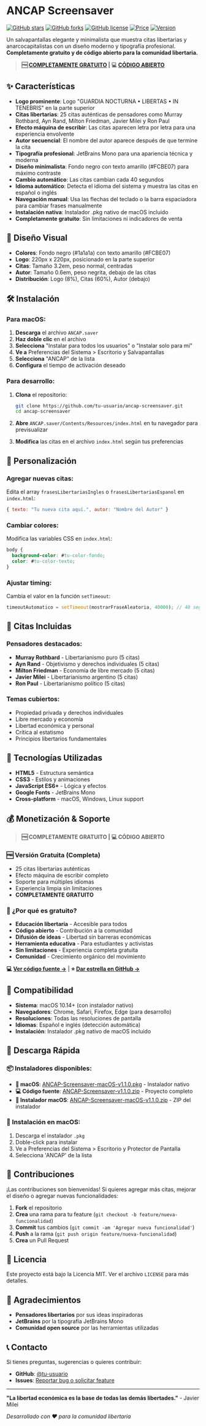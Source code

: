 # ANCAP Screensaver

[![GitHub stars](https://img.shields.io/github/stars/monarch-one/ancap-screensaver?style=social)](https://github.com/monarch-one/ancap-screensaver)
[![GitHub forks](https://img.shields.io/github/forks/monarch-one/ancap-screensaver?style=social)](https://github.com/monarch-one/ancap-screensaver)
[![GitHub license](https://img.shields.io/github/license/monarch-one/ancap-screensaver)](https://github.com/monarch-one/ancap-screensaver/blob/main/LICENSE)
[![Price](https://img.shields.io/badge/Price-Free-brightgreen)](https://github.com/monarch-one/ancap-screensaver)
[![Version](https://img.shields.io/badge/Version-Full-blue)](https://github.com/monarch-one/ancap-screensaver#readme)

Un salvapantallas elegante y minimalista que muestra citas libertarias y anarcocapitalistas con un diseño moderno y tipografía profesional. **Completamente gratuito y de código abierto para la comunidad libertaria.**

> **🆓 [COMPLETAMENTE GRATUITO](https://github.com/monarch-one/ancap-screensaver#readme) | 💻 [CÓDIGO ABIERTO](https://github.com/monarch-one/ancap-screensaver)**

## ✨ Características

- **Logo prominente**: Logo "GUARDIA NOCTURNA • LIBERTAS • IN TENEBRIS" en la parte superior
- **Citas libertarias**: 25 citas auténticas de pensadores como Murray Rothbard, Ayn Rand, Milton Friedman, Javier Milei y Ron Paul
- **Efecto máquina de escribir**: Las citas aparecen letra por letra para una experiencia envolvente
- **Autor secuencial**: El nombre del autor aparece después de que termine la cita
- **Tipografía profesional**: JetBrains Mono para una apariencia técnica y moderna
- **Diseño minimalista**: Fondo negro con texto amarillo (#FCBE07) para máximo contraste
- **Cambio automático**: Las citas cambian cada 40 segundos
- **Idioma automático**: Detecta el idioma del sistema y muestra las citas en español o inglés
- **Navegación manual**: Usa las flechas del teclado o la barra espaciadora para cambiar frases manualmente
- **Instalación nativa**: Instalador .pkg nativo de macOS incluido
- **Completamente gratuito**: Sin limitaciones ni indicadores de venta

## 🎨 Diseño Visual

- **Colores**: Fondo negro (#1a1a1a) con texto amarillo (#FCBE07)
- **Logo**: 220px x 220px, posicionado en la parte superior
- **Citas**: Tamaño 3.2em, peso normal, centradas
- **Autor**: Tamaño 0.6em, peso negrita, debajo de las citas
- **Distribución**: Logo (8%), Citas (60%), Autor (debajo)

## 🛠️ Instalación

### Para macOS:

1. **Descarga** el archivo `ANCAP.saver`
2. **Haz doble clic** en el archivo
3. **Selecciona** "Instalar para todos los usuarios" o "Instalar solo para mí"
4. **Ve a** Preferencias del Sistema > Escritorio y Salvapantallas
5. **Selecciona** "ANCAP" de la lista
6. **Configura** el tiempo de activación deseado

### Para desarrollo:

1. **Clona** el repositorio:
   ```bash
   git clone https://github.com/tu-usuario/ancap-screensaver.git
   cd ancap-screensaver
   ```

2. **Abre** `ANCAP.saver/Contents/Resources/index.html` en tu navegador para previsualizar

3. **Modifica** las citas en el archivo `index.html` según tus preferencias

## 📝 Personalización

### Agregar nuevas citas:

Edita el array `frasesLibertariasIngles` o `frasesLibertariasEspanol` en `index.html`:

```javascript
{ texto: "Tu nueva cita aquí.", autor: "Nombre del Autor" }
```

### Cambiar colores:

Modifica las variables CSS en `index.html`:

```css
body {
  background-color: #tu-color-fondo;
  color: #tu-color-texto;
}
```

### Ajustar timing:

Cambia el valor en la función `setTimeout`:

```javascript
timeoutAutomatico = setTimeout(mostrarFraseAleatoria, 40000); // 40 segundos
```

## 🎯 Citas Incluidas

### Pensadores destacados:
- **Murray Rothbard** - Libertarianismo puro (5 citas)
- **Ayn Rand** - Objetivismo y derechos individuales (5 citas)
- **Milton Friedman** - Economía de libre mercado (5 citas)
- **Javier Milei** - Libertarianismo argentino (5 citas)
- **Ron Paul** - Libertarianismo político (5 citas)

### Temas cubiertos:
- Propiedad privada y derechos individuales
- Libre mercado y economía
- Libertad económica y personal
- Crítica al estatismo
- Principios libertarios fundamentales

## 🔧 Tecnologías Utilizadas

- **HTML5** - Estructura semántica
- **CSS3** - Estilos y animaciones
- **JavaScript ES6+** - Lógica y efectos
- **Google Fonts** - JetBrains Mono
- **Cross-platform** - macOS, Windows, Linux support

## 💰 **Monetización & Soporte**

> **🆓 COMPLETAMENTE GRATUITO | 💻 CÓDIGO ABIERTO**

### 🆓 **Versión Gratuita (Completa)**
- 25 citas libertarias auténticas
- Efecto máquina de escribir completo
- Soporte para múltiples idiomas
- Experiencia limpia sin limitaciones
- **COMPLETAMENTE GRATUITO**

### 🌟 **¿Por qué es gratuito?**
- **Educación libertaria** - Accesible para todos
- **Código abierto** - Contribución a la comunidad
- **Difusión de ideas** - Libertad sin barreras económicas
- **Herramienta educativa** - Para estudiantes y activistas
- **Sin limitaciones** - Experiencia completa gratuita
- **Comunidad** - Crecimiento orgánico del movimiento

**💻 [Ver código fuente →](https://github.com/monarch-one/ancap-screensaver)** | **⭐ [Dar estrella en GitHub →](https://github.com/monarch-one/ancap-screensaver)**

## 📱 Compatibilidad

- **Sistema**: macOS 10.14+ (con instalador nativo)
- **Navegadores**: Chrome, Safari, Firefox, Edge (para desarrollo)
- **Resoluciones**: Todas las resoluciones de pantalla
- **Idiomas**: Español e inglés (detección automática)
- **Instalación**: Instalador .pkg nativo de macOS incluido

## 🚀 Descarga Rápida

### 📦 Instaladores disponibles:

- **🍎 macOS**: [ANCAP-Screensaver-macOS-v1.1.0.pkg](installers/output/ANCAP-Screensaver-macOS-v1.1.0.pkg) - Instalador nativo
- **💻 Código fuente**: [ANCAP-Screensaver-v1.1.0.zip](ANCAP-Screensaver-v1.1.0.zip) - Proyecto completo
- **📱 Instalador macOS**: [ANCAP-Screensaver-macOS-v1.1.0.zip](ANCAP-Screensaver-macOS-v1.1.0.zip) - ZIP del instalador

### 🔧 Instalación en macOS:
1. Descarga el instalador `.pkg`
2. Doble-click para instalar
3. Ve a Preferencias del Sistema > Escritorio y Protector de Pantalla
4. Selecciona 'ANCAP' de la lista

## 🤝 Contribuciones

¡Las contribuciones son bienvenidas! Si quieres agregar más citas, mejorar el diseño o agregar nuevas funcionalidades:

1. **Fork** el repositorio
2. **Crea** una rama para tu feature (`git checkout -b feature/nueva-funcionalidad`)
3. **Commit** tus cambios (`git commit -am 'Agregar nueva funcionalidad'`)
4. **Push** a la rama (`git push origin feature/nueva-funcionalidad`)
5. **Crea** un Pull Request

## 📄 Licencia

Este proyecto está bajo la Licencia MIT. Ver el archivo `LICENSE` para más detalles.

## 🙏 Agradecimientos

- **Pensadores libertarios** por sus ideas inspiradoras
- **JetBrains** por la tipografía JetBrains Mono
- **Comunidad open source** por las herramientas utilizadas

## 📞 Contacto

Si tienes preguntas, sugerencias o quieres contribuir:

- **GitHub**: [@tu-usuario](https://github.com/tu-usuario)
- **Issues**: [Reportar bug o solicitar feature](https://github.com/tu-usuario/ancap-screensaver/issues)

---

**"La libertad económica es la base de todas las demás libertades."** - Javier Milei

*Desarrollado con ❤️ para la comunidad libertaria*
